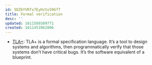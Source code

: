 ```yaml
---
id: 5DZbYVRfx7EyHzSv59Gf7
title: Formal verification
desc: ''
updated: 1611589309771
created: 1611453962806
---
```


- [TLA+](https://www.learntla.com/introduction/): TLA+ is a formal specification language. It’s a tool to design systems and algorithms, then programmatically verify that those systems don’t have critical bugs. It’s the software equivalent of a blueprint.
